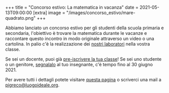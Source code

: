 +++
title = "Concorso estivo: La matematica in vacanza"
date = 2021-05-13T09:00:00
[extra]
image = "/images/concorso_estivo/mare-quadrato.png"
+++

Abbiamo lanciato un concorso estivo per gli studenti della scuola primaria e secondaria, 
l'obiettivo è trovare la matematica durante le vacanze e raccontare questo incontro in modo
originale attraverso un video o una cartolina. 
In palio c'è la realizzazione dei [nostri laboratori][3] nella vostra classe.

Se sei un docente, puoi già [pre-iscrivere la tua classe][2]! 
Se sei uno studente o un genitore, [segnalalo][1] al tuo insegnante, c'è tempo fino al 30 giugno 2021.

Per avere tutti i dettagli potete visitare [questa pagina][1] o scriverci una mail a [pigreco@luogoideale.org][4].

[1]: /concorso-estivo
[2]: https://forms.gle/57HGQtdDB6VEAUZK6
[3]: /concorso-estivo-laboratori
[4]: mailto:pigreco@luogoideale.org
